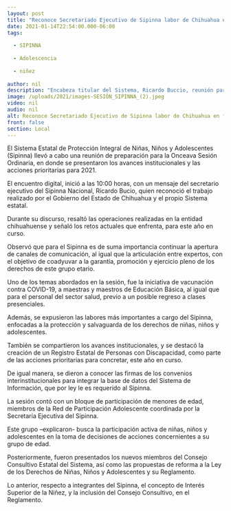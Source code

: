 ```yaml
---
layout: post
title: "Reconoce Secretariado Ejecutivo de Sipinna labor de Chihuahua en favor de la niñez y la adolescencia"
date: 2021-01-14T22:54:00.000-06:00
tags:
  
  - SIPINNA
  
  - Adolescencia
  
  - niñez
  
author: nil
description: "Encabeza titular del Sistema, Ricardo Buccio, reunión para definir las acciones prioritarias 2021 que garanticen la integridad de este grupo de edad"
image: /uploads/2021/images-SESIÓN_SIPINNA_(2).jpeg
video: nil
audio: nil
alt: Reconoce Secretariado Ejecutivo de Sipinna labor de Chihuahua en favor de la niñez y la adolescencia
front: false
section: Local
---
```


El Sistema Estatal de Protección Integral de Niñas, Niños y Adolescentes (Sipinna) llevó a cabo una reunión de preparación para la Onceava Sesión Ordinaria, en donde se presentaron los avances institucionales y las acciones prioritarias para 2021.

El encuentro digital, inició a las 10:00 horas, con un mensaje del secretario ejecutivo del Sipinna Nacional, Ricardo Bucio, quien reconoció el trabajo realizado por el Gobierno del Estado de Chihuahua y el propio Sistema estatal.

Durante su discurso, resaltó las operaciones realizadas en la entidad chihuahuense y señaló los retos actuales que enfrenta, para este año en curso.

Observó que para el Sipinna es de suma importancia continuar la apertura de canales de comunicación, al igual que la articulación entre expertos, con el objetivo de coadyuvar a la garantía, promoción y ejercicio pleno de los derechos de este grupo etario.

Uno de los temas abordados en la sesión, fue la iniciativa de vacunación contra COVID-19, a maestras y maestros de Educación Básica, al igual que para el personal del sector salud, previo a un posible regreso a clases presenciales.

Además, se expusieron las labores más importantes a cargo del Sipinna, enfocadas a la protección y salvaguarda de los derechos de niñas, niños y adolescentes.

También se compartieron los avances institucionales, y se destacó la creación de un Registro Estatal de Personas con Discapacidad, como parte de las acciones prioritarias para concretar, este año en curso.

De igual manera, se dieron a conocer las firmas de los convenios interinstitucionales para integrar la base de datos del Sistema de Información, que por ley le es requerido al Sipinna.

La sesión contó con un bloque de participación de menores de edad, miembros de la Red de Participación Adolescente coordinada por la Secretaría Ejecutiva del Sipinna.

Este grupo –explicaron- busca la participación activa de niñas, niños y adolescentes en la toma de decisiones de acciones concernientes a su grupo de edad.

Posteriormente, fueron presentados los nuevos miembros del Consejo Consultivo Estatal del Sistema, así como las propuestas de reforma a la Ley de los Derechos de Niñas, Niños y Adolescentes y su Reglamento.

Lo anterior, respecto a integrantes del Sipinna, el concepto de Interés Superior de la Niñez, y la inclusión del Consejo Consultivo, en el Reglamento.